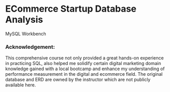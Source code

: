 # ECommerce Startup Database Analysis 

MySQL Workbench


### Acknowledgement: 
This comprehensive course not only provided a great hands-on experience in practicing SQL, also helped me solidify certain digital marketing domain knowledge gained with a local bootcamp and enhance my understanding of performance measurement in the digital and ecommerce field. The original database and ERD are owned by the instructor which are not publicly available here. 
